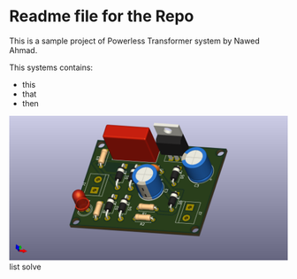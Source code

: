 # Readme file for the Repo

This is a sample project of Powerless Transformer system by Nawed Ahmad.

This systems contains:
- this
- that
- then


![image](https://raw.githubusercontent.com/Nawed786/Transformerless_PowerSupply/refs/heads/main/Transformerless%20Power%20Supply_AngularView.png)
list solve